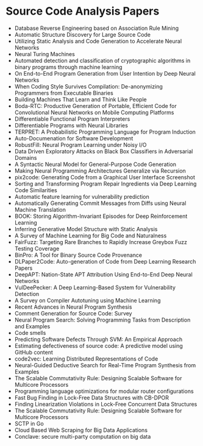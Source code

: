 # Source Code Analysis Papers

<ul>

                             

 <li><a target="_blank" href="https://github.com/manjunath5496/Source-Code-Analysis-Papers/blob/master/s(1).pdf" style="text-decoration:none;">Database Reverse Engineering based on Association Rule Mining</a></li>

 <li><a target="_blank" href="https://github.com/manjunath5496/Source-Code-Analysis-Papers/blob/master/s(2).pdf" style="text-decoration:none;">Automatic Structure Discovery for Large Source Code</a></li>

<li><a target="_blank" href="https://github.com/manjunath5496/Source-Code-Analysis-Papers/blob/master/s(3).pdf" style="text-decoration:none;">Utilizing Static Analysis and Code Generation to Accelerate Neural Networks</a></li>
 <li><a target="_blank" href="https://github.com/manjunath5496/Source-Code-Analysis-Papers/blob/master/s(4).pdf" style="text-decoration:none;">Neural Turing Machines</a></li>                              
<li><a target="_blank" href="https://github.com/manjunath5496/Source-Code-Analysis-Papers/blob/master/s(5).pdf" style="text-decoration:none;">Automated detection and classification of cryptographic algorithms in binary programs through machine learning</a></li>
<li><a target="_blank" href="https://github.com/manjunath5496/Source-Code-Analysis-Papers/blob/master/s(6).pdf" style="text-decoration:none;">On End-to-End Program Generation from User Intention by Deep Neural Networks</a></li>
 <li><a target="_blank" href="https://github.com/manjunath5496/Source-Code-Analysis-Papers/blob/master/s(7).pdf" style="text-decoration:none;">When Coding Style Survives Compilation: De-anonymizing Programmers from Executable Binaries</a></li>

 <li><a target="_blank" href="https://github.com/manjunath5496/Source-Code-Analysis-Papers/blob/master/s(8).pdf" style="text-decoration:none;"> Building Machines That Learn and Think Like People </a></li>
   <li><a target="_blank" href="https://github.com/manjunath5496/Source-Code-Analysis-Papers/blob/master/s(9).pdf" style="text-decoration:none;">Boda-RTC: Productive Generation of Portable, Efficient Code for Convolutional Neural Networks on Mobile Computing Platforms</a></li>
  
   
 <li><a target="_blank" href="https://github.com/manjunath5496/Source-Code-Analysis-Papers/blob/master/s(10).pdf" style="text-decoration:none;">Differentiable Functional Program Interpreters </a></li>                              
<li><a target="_blank" href="https://github.com/manjunath5496/Source-Code-Analysis-Papers/blob/master/s(11).pdf" style="text-decoration:none;">Differentiable Programs with Neural Libraries</a></li>
<li><a target="_blank" href="https://github.com/manjunath5496/Source-Code-Analysis-Papers/blob/master/s(12).pdf" style="text-decoration:none;">TERPRET: A Probabilistic Programming Language for Program Induction</a></li>
<li><a target="_blank" href="https://github.com/manjunath5496/Source-Code-Analysis-Papers/blob/master/s(13).pdf" style="text-decoration:none;">Auto-Documenation for Software Development</a></li>

<li><a target="_blank" href="https://github.com/manjunath5496/Source-Code-Analysis-Papers/blob/master/s(14).pdf" style="text-decoration:none;">RobustFill: Neural Program Learning under Noisy I/O</a></li>
                              
<li><a target="_blank" href="https://github.com/manjunath5496/Source-Code-Analysis-Papers/blob/master/s(15).pdf" style="text-decoration:none;">Data Driven Exploratory Attacks on Black Box Classifiers in Adversarial Domains</a></li>

<li><a target="_blank" href="https://github.com/manjunath5496/Source-Code-Analysis-Papers/blob/master/s(16).pdf" style="text-decoration:none;">A Syntactic Neural Model for General-Purpose Code Generation</a></li>

  <li><a target="_blank" href="https://github.com/manjunath5496/Source-Code-Analysis-Papers/blob/master/s(17).pdf" style="text-decoration:none;">Making Neural Programming Architectures Generalize via Recursion</a></li>   
  
<li><a target="_blank" href="https://github.com/manjunath5496/Source-Code-Analysis-Papers/blob/master/s(18).pdf" style="text-decoration:none;">pix2code: Generating Code from a Graphical User Interface Screenshot</a></li> 

  
<li><a target="_blank" href="https://github.com/manjunath5496/Source-Code-Analysis-Papers/blob/master/s(19).pdf" style="text-decoration:none;">Sorting and Transforming Program Repair Ingredients via Deep Learning Code Similarities</a></li> 

<li><a target="_blank" href="https://github.com/manjunath5496/Source-Code-Analysis-Papers/blob/master/s(20).pdf" style="text-decoration:none;">Automatic feature learning for vulnerability prediction</a></li>

<li><a target="_blank" href="https://github.com/manjunath5496/Source-Code-Analysis-Papers/blob/master/s(21).pdf" style="text-decoration:none;">Automatically Generating Commit Messages from Diffs using Neural Machine Translation</a></li>
<li><a target="_blank" href="https://github.com/manjunath5496/Source-Code-Analysis-Papers/blob/master/s(22).pdf" style="text-decoration:none;">BOOK: Storing Algorithm-Invariant Episodes for Deep Reinforcement Learning</a></li> 
 <li><a target="_blank" href="https://github.com/manjunath5496/Source-Code-Analysis-Papers/blob/master/s(23).pdf" style="text-decoration:none;">Inferring Generative Model Structure with Static Analysis</a></li> 
 

   <li><a target="_blank" href="https://github.com/manjunath5496/Source-Code-Analysis-Papers/blob/master/s(24).pdf" style="text-decoration:none;">A Survey of Machine Learning for Big Code and Naturalness</a></li>
 
   <li><a target="_blank" href="https://github.com/manjunath5496/Source-Code-Analysis-Papers/blob/master/s(25).pdf" style="text-decoration:none;">FairFuzz: Targeting Rare Branches to Rapidly Increase Greybox Fuzz Testing Coverage</a></li>                              
 <li><a target="_blank" href="https://github.com/manjunath5496/Source-Code-Analysis-Papers/blob/master/s(26).pdf" style="text-decoration:none;">BinPro: A Tool for Binary Source Code Provenance</a></li>
 <li><a target="_blank" href="https://github.com/manjunath5496/Source-Code-Analysis-Papers/blob/master/s(27).pdf" style="text-decoration:none;">DLPaper2Code: Auto-generation of Code from Deep Learning Research Papers</a></li>
   
 
   <li><a target="_blank" href="https://github.com/manjunath5496/Source-Code-Analysis-Papers/blob/master/s(28).pdf" style="text-decoration:none;">DeepAPT: Nation-State APT Attribution Using End-to-End Deep Neural Networks</a></li>
 
   <li><a target="_blank" href="https://github.com/manjunath5496/Source-Code-Analysis-Papers/blob/master/s(29).pdf" style="text-decoration:none;">VulDeePecker: A Deep Learning-Based System for Vulnerability Detection </a></li>                              

  <li><a target="_blank" href="https://github.com/manjunath5496/Source-Code-Analysis-Papers/blob/master/s(30).pdf" style="text-decoration:none;">A Survey on Compiler Autotuning using Machine Learning</a></li>
 
   <li><a target="_blank" href="https://github.com/manjunath5496/Source-Code-Analysis-Papers/blob/master/s(31).pdf" style="text-decoration:none;">Recent Advances in Neural Program Synthesis</a></li> 
    <li><a target="_blank" href="https://github.com/manjunath5496/Source-Code-Analysis-Papers/blob/master/s(32).pdf" style="text-decoration:none;">Comment Generation for Source Code: Survey</a></li> 

   <li><a target="_blank" href="https://github.com/manjunath5496/Source-Code-Analysis-Papers/blob/master/s(33).pdf" style="text-decoration:none;">Neural Program Search: Solving Programming Tasks from Description and Examples</a></li>                              

  <li><a target="_blank" href="https://github.com/manjunath5496/Source-Code-Analysis-Papers/blob/master/s(34).pdf" style="text-decoration:none;">Code smells</a></li> 
 
  <li><a target="_blank" href="https://github.com/manjunath5496/Source-Code-Analysis-Papers/blob/master/s(35).pdf" style="text-decoration:none;">Predicting Software Defects Through SVM: An Empirical Approach</a></li> 

  <li><a target="_blank" href="https://github.com/manjunath5496/Source-Code-Analysis-Papers/blob/master/s(36).pdf" style="text-decoration:none;">Estimating defectiveness of source code: A predictive model using GitHub content</a></li> 
 
<li><a target="_blank" href="https://github.com/manjunath5496/Source-Code-Analysis-Papers/blob/master/s(37).pdf" style="text-decoration:none;">code2vec: Learning Distributed Representations of Code</a></li>
 <li><a target="_blank" href="https://github.com/manjunath5496/Source-Code-Analysis-Papers/blob/master/s(38).pdf" style="text-decoration:none;">Neural-Guided Deductive Search for Real-Time Program Synthesis from Examples</a></li>
<li><a target="_blank" href="https://github.com/manjunath5496/Source-Code-Analysis-Papers/blob/master/s(39).pdf" style="text-decoration:none;">The Scalable Commutativity Rule:
Designing Scalable Software for Multicore Processors</a></li>
 <li><a target="_blank" href="https://github.com/manjunath5496/Source-Code-Analysis-Papers/blob/master/s(40).pdf" style="text-decoration:none;">Programming language optimizations for modular router configurations</a></li>                              
<li><a target="_blank" href="https://github.com/manjunath5496/Source-Code-Analysis-Papers/blob/master/s(41).pdf" style="text-decoration:none;">Fast Bug Finding in Lock-Free Data Structures with
CB-DPOR</a></li>
<li><a target="_blank" href="https://github.com/manjunath5496/Source-Code-Analysis-Papers/blob/master/s(42).pdf" style="text-decoration:none;">Finding Linearization Violations in Lock-Free
Concurrent Data Structures</a></li>
 
  <li><a target="_blank" href="https://github.com/manjunath5496/Source-Code-Analysis-Papers/blob/master/s(43).pdf" style="text-decoration:none;">The Scalable Commutativity Rule:
Designing Scalable Software for Multicore Processors</a></li>
 <li><a target="_blank" href="https://github.com/manjunath5496/Source-Code-Analysis-Papers/blob/master/s(44).pdf" style="text-decoration:none;">SCTP in Go</a></li>
   <li><a target="_blank" href="https://github.com/manjunath5496/Source-Code-Analysis-Papers/blob/master/s(45).pdf" style="text-decoration:none;">Cloud Based Web Scraping for Big Data Applications</a></li>  
   
<li><a target="_blank" href="https://github.com/manjunath5496/Source-Code-Analysis-Papers/blob/master/s(46).pdf" style="text-decoration:none;">Conclave: secure multi-party computation on big data</a></li> 
                             
</ul>
  
  
